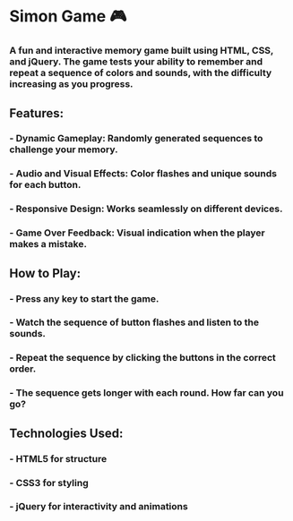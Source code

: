 # Simon Game 🎮
### A fun and interactive memory game built using HTML, CSS, and jQuery. The game tests your ability to remember and repeat a sequence of colors and sounds, with the difficulty increasing as you progress.

## Features:
### - Dynamic Gameplay: Randomly generated sequences to challenge your memory.
### - Audio and Visual Effects: Color flashes and unique sounds for each button.
### - Responsive Design: Works seamlessly on different devices.
### - Game Over Feedback: Visual indication when the player makes a mistake.

## How to Play:
### - Press any key to start the game.
### - Watch the sequence of button flashes and listen to the sounds.
### - Repeat the sequence by clicking the buttons in the correct order.
### - The sequence gets longer with each round. How far can you go?

## Technologies Used:
### - HTML5 for structure
### - CSS3 for styling
### - jQuery for interactivity and animations
